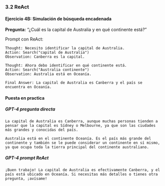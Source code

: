 ### 3.2 ReAct

#### Ejercicio 4B: Simulación de búsqueda encadenada

**Pregunta:** “¿Cuál es la capital de Australia y en qué continente está?”

Prompt con ReAct:

```text
Thought: Necesito identificar la capital de Australia.  
Action: Search("capital de Australia")  
Observation: Canberra es la capital.  

Thought: Ahora debo identificar en qué continente está.  
Action: Search("Australia continente")  
Observation: Australia está en Oceanía.  

Final Answer: La capital de Australia es Canberra y el país se encuentra en Oceanía.
```

#### Puesta en practica

##### GPT-4 pregunta directa

```text
La capital de Australia es Canberra, aunque muchas personas tienden a pensar que la capital es Sídney o Melbourne, ya que son las ciudades más grandes y conocidas del país.

Australia está en el continente Oceanía. Es el país más grande del continente y también se le puede considerar un continente en sí mismo, ya que ocupa toda la tierra principal del continente australiano.
```

##### GPT-4 prompt ReAct

```text
¡Buen trabajo! La capital de Australia es efectivamente Canberra, y el país está ubicado en Oceanía. Si necesitas más detalles o tienes otra pregunta, ¡avísame!
```